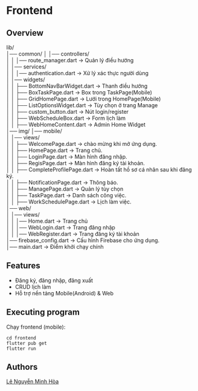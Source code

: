 # Frontend
## Overview
lib/  
│── common/
│   │── controllers/  
│   │   │── route_manager.dart -> Quản lý điều hướng  
│   │── services/  
│   │   │── authentication.dart -> Xử lý xác thực người dùng   
│   │── widgets/  
│   │   ├── BottomNavBarWidget.dart -> Thanh điều hướng  
│   │   ├── BoxTaskPage.dart -> Box trong TaskPage(Mobile)  
│   │   ├── GridHomePage.dart -> Lưới trong HomePage(Mobile)  
│   │   ├── ListOptionsWidget.dart -> Tùy chọn ở trang Manage  
│   │   ├── custom_button.dart -> Nút login/register  
│   │   ├── WebScheduleBox.dart -> Form lịch làm  
│   │   ├── WebHomeContent.dart -> Admin Home Widget  
│── img/
│── mobile/  
│   │── views/  
│   │   ├── WelcomePage.dart -> chào mừng khi mở ứng dụng.  
│   │   ├── HomePage.dart -> Trang chủ.  
│   │   ├── LoginPage.dart -> Màn hình đăng nhập.  
│   │   ├── RegisPage.dart -> Màn hình đăng ký tài khoản.  
│   │   ├── CompleteProfilePage.dart -> Hoàn tất hồ sơ cá nhân sau khi đăng ký.  
│   │   ├── NotificationPage.dart -> Thông báo.  
│   │   ├── ManagePage.dart -> Quản lý tùy chọn  
│   │   ├── TaskPage.dart -> Danh sách công việc.  
│   │   ├── WorkSchedulePage.dart -> Lịch làm việc.  
│── web/  
│   │── views/  
│   │   │── Home.dart -> Trang chủ   
│   │   │── WebLogin.dart -> Trang đăng nhập  
│   │   │── WebRegister.dart -> Trang đăng ký tài khoản   
│── firebase_config.dart -> Cấu hình Firebase cho ứng dụng.  
│── main.dart -> Điểm khởi chạy chính  

## Features
- Đăng ký, đăng nhập, đăng xuất  
- CRUD lịch làm
- Hỗ trợ nền tảng Mobile(Android) & Web
## Executing program
Chạy frontend (mobile):
```
cd frontend
flutter pub get
flutter run
```

## Authors
[Lê Nguyễn Minh Hòa](https://github.com/mhoa404)  



